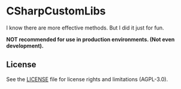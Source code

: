 # CSharpCustomLibs

I know there are more effective methods.
But I did it just for fun.

**NOT recommended for use in production environments. (Not even development).**

## License  
See the [LICENSE](LICENSE.md) file for license rights and limitations (AGPL-3.0).
